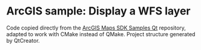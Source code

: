 # ArcGIS sample: Display a WFS layer

Code copied directly from the [ArcGIS Maps SDK Samples Qt](https://github.com/Esri/arcgis-maps-sdk-samples-qt/tree/main/ArcGISRuntimeSDKQt_CppSamples/Layers/DisplayWfsLayer) repository,
adapted to work with CMake instead of QMake. Project structure generated by QtCreator.